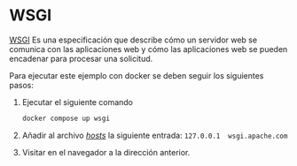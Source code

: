 # WSGI
[WSGI](https://wsgi.readthedocs.io/) Es una especificación que describe cómo un servidor web se comunica con las aplicaciones web y cómo las aplicaciones web se pueden encadenar para procesar una solicitud.

Para ejecutar este ejemplo con docker se deben seguir los siguientes pasos:

1. Ejecutar el siguiente comando

    ```bash
    docker compose up wsgi
    ```

1. Añadir al archivo *[hosts](https://en.wikipedia.org/wiki/Hosts_(file))* la siguiente entrada: `127.0.0.1  wsgi.apache.com`

1. Visitar en el navegador a la dirección anterior.